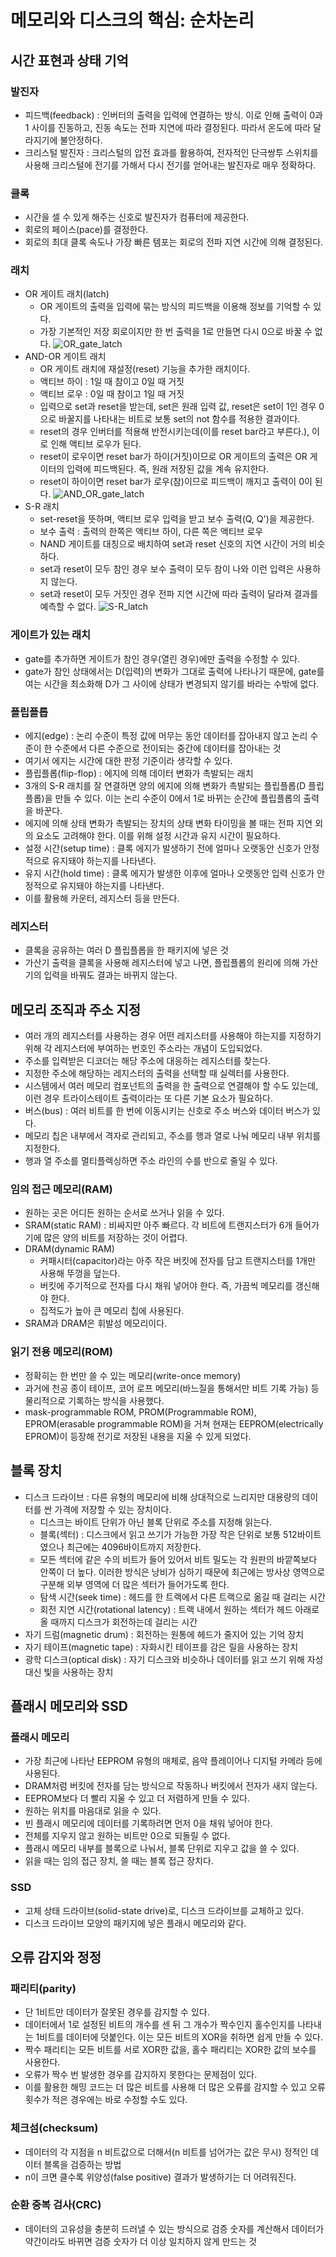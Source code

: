 # 메모리와 디스크의 핵심: 순차논리

## 시간 표현과 상태 기억

### 발진자

* 피드백(feedback) : 인버터의 출력을 입력에 연결하는 방식. 이로 인해 출력이 0과 1 사이를 진동하고, 진동 속도는 전파 지연에 따라 결정된다. 따라서 온도에 따라 달라지기에 불안정하다.
* 크리스털 발진자 : 크리스털의 압전 효과를 활용하여, 전자적인 단극쌍투 스위치를 사용해 크리스털에 전기를 가해서 다시 전기를 얻어내는 발진자로 매우 정확하다.

### 클록

* 시간을 셀 수 있게 해주는 신호로 발진자가 컴퓨터에 제공한다.
* 회로의 페이스(pace)를 결정한다.
* 회로의 최대 클록 속도나 가장 빠른 템포는 회로의 전파 지연 시간에 의해 결정된다.

### 래치

* OR 게이트 래치(latch)
  * OR 게이트의 출력을 입력에 묶는 방식의 피드백을 이용해 정보를 기억할 수 있다. 
  * 가장 기본적인 저장 회로이지만 한 번 출력을 1로 만들면 다시 0으로 바꿀 수 없다.
![OR_gate_latch](https://user-images.githubusercontent.com/70595250/147093452-4ce3a884-e669-46cb-93c6-a254c56a05d5.PNG)
* AND-OR 게이트 래치
  * OR 게이트 래치에 재설정(reset) 기능을 추가한 래치이다.
  * 액티브 하이 : 1일 때 참이고 0일 때 거짓
  * 액티브 로우 : 0일 때 참이고 1일 때 거짓
  * 입력으로 set과 reset을 받는데, set은 원래 입력 값, reset은 set이 1인 경우 0으로 바꿀지를 나타내는 비트로 보통 set의 not 함수를 적용한 결과이다.
  * reset의 경우 인버터를 적용해 반전시키는데(이를 reset bar라고 부른다.), 이로 인해 액티브 로우가 된다. 
  * reset이 로우이면 reset bar가 하이(거짓)이므로 OR 게이트의 출력은 OR 게이터의 입력에 피드백된다. 즉, 원래 저장된 값을 계속 유지한다.
  * reset이 하이이면 reset bar가 로우(참)이므로 피드백이 깨지고 출력이 0이 된다.
![AND_OR_gate_latch](https://user-images.githubusercontent.com/70595250/147093579-91a6d960-2ccf-4efa-9616-e0140d5352fa.PNG)
* S-R 래치
  * set-reset을 뜻하며, 액티브 로우 입력을 받고 보수 출력(Q, Q')을 제공한다.
  * 보수 출력 : 출력의 한쪽은 액티브 하이, 다른 쪽은 액티브 로우
  * NAND 게이트를 대칭으로 배치하여 set과 reset 신호의 지연 시간이 거의 비슷하다.
  * set과 reset이 모두 참인 경우 보수 출력이 모두 참이 나와 이런 입력은 사용하지 않는다.
  * set과 reset이 모두 거짓인 경우 전파 지연 시간에 따라 출력이 달라져 결과를 예측할 수 없다.
![S-R_latch](https://user-images.githubusercontent.com/70595250/147094246-01703e56-1084-4667-8efd-96c1249ce55d.PNG)

### 게이트가 있는 래치

* gate를 추가하면 게이트가 참인 경우(열린 경우)에만 출력을 수정할 수 있다.
* gate가 참인 상태에서는 D(입력)의 변화가 그대로 출력에 나타나기 때문에, gate를 여는 시간을 최소화해 D가 그 사이에 상태가 변경되지 않기를 바라는 수밖에 없다.

### 플립플롭

* 에지(edge) : 논리 수준이 특정 값에 머무는 동안 데이터를 잡아내지 않고 논리 수준이 한 수준에서 다른 수준으로 전이되는 중간에 데이터를 잡아내는 것
* 여기서 에지는 시간에 대한 판정 기준이라 생각할 수 있다.
* 플립플롭(flip-flop) : 에지에 의해 데이터 변화가 촉발되는 래치
* 3개의 S-R 래치를 잘 연결하면 양의 에지에 의해 변화가 촉발되는 플립플롭(D 플립플롭)을 만들 수 있다. 이는 논리 수준이 0에서 1로 바뀌는 순간에 플립플롭의 출력을 바꾼다.
* 에지에 의해 상태 변화가 촉발되는 장치의 상태 변화 타이밍을 볼 때는 전파 지연 외의 요소도 고려해야 한다. 이를 위해 설정 시간과 유지 시간이 필요하다.
* 설정 시간(setup time) : 클록 에지가 발생하기 전에 얼마나 오랫동안 신호가 안정적으로 유지돼야 하는지를 나타낸다.
* 유지 시간(hold time) : 클록 에지가 발생한 이후에 얼마나 오랫동안 입력 신호가 안정적으로 유지돼야 하는지를 나타낸다.
* 이를 활용해 카운터, 레지스터 등을 만든다.

### 레지스터

* 클록을 공유하는 여러 D 플립플롭을 한 패키지에 넣은 것
* 가산기 출력을 클록을 사용해 레지스터에 넣고 나면, 플립플롭의 원리에 의해 가산기의 입력을 바꿔도 결과는 바뀌지 않는다.

## 메모리 조직과 주소 지정

* 여러 개의 레지스터를 사용하는 경우 어떤 레지스터를 사용해야 하는지를 지정하기 위해 각 레지스터에 부여하는 번호인 주소라는 개념이 도입되었다.
* 주소를 입력받은 디코더는 해당 주소에 대응하는 레지스터를 찾는다.
* 지정한 주소에 해당하는 레지스터의 출력을 선택할 때 실렉터를 사용한다.
* 시스템에서 여러 메모리 컴포넌트의 출력을 한 출력으로 연결해야 할 수도 있는데, 이런 경우 트라이스테이트 출력이라는 또 다른 기본 요소가 필요하다.
* 버스(bus) : 여러 비트를 한 번에 이동시키는 신호로 주소 버스와 데이터 버스가 있다.
* 메모리 칩은 내부에서 격자로 관리되고, 주소를 행과 열로 나눠 메모리 내부 위치를 지정한다.
* 행과 열 주소를 멀티플렉싱하면 주소 라인의 수를 반으로 줄일 수 있다.

### 임의 접근 메모리(RAM)

* 원하는 곳은 어디든 원하는 순서로 쓰거나 읽을 수 있다.
* SRAM(static RAM) : 비싸지만 아주 빠르다. 각 비트에 트랜지스터가 6개 들어가기에 많은 양의 비트를 저장하는 것이 어렵다.
* DRAM(dynamic RAM)
  * 커패시터(capacitor)라는 아주 작은 버킷에 전자를 담고 트랜지스터를 1개만 사용해 뚜껑을 덮는다.
  * 버킷에 주기적으로 전자를 다시 채워 넣어야 한다. 즉, 가끔씩 메모리를 갱신해야 한다.
  * 집적도가 높아 큰 메모리 칩에 사용된다.
* SRAM과 DRAM은 휘발성 메모리이다.

### 읽기 전용 메모리(ROM)

* 정확히는 한 번만 쓸 수 있는 메모리(write-once memory)
* 과거에 천공 종이 테이프, 코어 로프 메모리(바느질을 통해서만 비트 기록 가능) 등 물리적으로 기록하는 방식을 사용했다.
* mask-programmable ROM, PROM(Programmable ROM), EPROM(erasable programmable ROM)을 거쳐 현재는 EEPROM(electrically EPROM)이 등장해 전기로 저장된 내용을 지울 수 있게 되었다.

## 블록 장치

* 디스크 드라이브 : 다른 유형의 메모리에 비해 상대적으로 느리지만 대용량의 데이터를 싼 가격에 저장할 수 있는 장치이다.
  * 디스크는 바이트 단위가 아닌 블록 단위로 주소를 지정해 읽는다.
  * 블록(섹터) : 디스크에서 읽고 쓰기가 가능한 가장 작은 단위로 보통 512바이트였으나 최근에는 4096바이트까지 저장한다.
  * 모든 섹터에 같은 수의 비트가 들어 있어서 비트 밀도는 각 원판의 바깥쪽보다 안쪽이 더 높다. 이러한 방식은 낭비가 심하기 때문에 최근에는 방사상 영역으로 구분해 외부 영역에 더 많은 섹터가 들어가도록 한다.
  * 탐색 시간(seek time) : 헤드를 한 트랙에서 다른 트랙으로 옮길 때 걸리는 시간
  * 회전 지연 시간(rotational latency) : 트랙 내에서 원하는 섹터가 헤드 아래로 올 때까지 디스크가 회전하는데 걸리는 시간
* 자기 드럼(magnetic drum) : 회전하는 원통에 헤드가 줄지어 있는 기억 장치
* 자기 테이프(magnetic tape) : 자화시킨 테이프를 감은 릴을 사용하는 장치
* 광학 디스크(optical disk) : 자기 디스크와 비슷하나 데이터를 읽고 쓰기 위해 자성 대신 빛을 사용하는 장치

## 플래시 메모리와 SSD

### 플래시 메모리

* 가장 최근에 나타난 EEPROM 유형의 매체로, 음악 플레이어나 디지털 카메라 등에 사용된다.
* DRAM처럼 버킷에 전자를 담는 방식으로 작동하나 버킷에서 전자가 새지 않는다.
* EEPROM보다 더 빨리 지울 수 있고 더 저렴하게 만들 수 있다.
* 원하는 위치를 마음대로 읽을 수 있다.
* 빈 플래시 메모리에 데이터를 기록하려면 먼저 0을 채워 넣어야 한다. 
* 전체를 지우지 않고 원하는 비트만 0으로 되돌릴 수 없다. 
* 플래시 메모리 내부를 블록으로 나눠서, 블록 단위로 지우고 값을 쓸 수 있다.
* 읽을 때는 임의 접근 장치, 쓸 때는 블록 접근 장치다.

### SSD

* 고체 상태 드라이브(solid-state drive)로, 디스크 드라이브를 교체하고 있다.
* 디스크 드라이브 모양의 패키지에 넣은 플래시 메모리와 같다.

## 오류 감지와 정정

### 패리티(parity)

* 단 1비트만 데이터가 잘못된 경우를 감지할 수 있다.
* 데이터에서 1로 설정된 비트의 개수를 센 뒤 그 개수가 짝수인지 홀수인지를 나타내는 1비트를 데이터에 덧붙인다. 이는 모든 비트의 XOR을 취하면 쉽게 만들 수 있다.
* 짝수 패리티는 모든 비트를 서로 XOR한 값을, 홀수 패리티는 XOR한 값의 보수를 사용한다.
* 오류가 짝수 번 발생한 경우를 감지하지 못한다는 문제점이 있다.
* 이를 활용한 해밍 코드는 더 많은 비트를 사용해 더 많은 오류를 감지할 수 있고 오류 횟수가 적은 경우에는 바로 수정할 수도 있다.

### 체크섬(checksum)

* 데이터의 각 지점을 n 비트값으로 더해서(n 비트를 넘어가는 값은 무시) 정적인 데이터 블록을 검증하는 방법
* n이 크면 클수록 위양성(false positive) 결과가 발생하기는 더 어려워진다.

### 순환 중복 검사(CRC)

* 데이터의 고유성을 충분히 드러낼 수 있는 방식으로 검증 숫자를 계산해서 데이터가 약간이라도 바뀌면 검증 숫자가 더 이상 일치하지 않게 만드는 것
